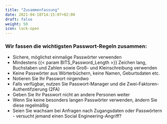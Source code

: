 ```yaml
---
title: "Zusammenfassung"
date: 2021-04-18T14:15:07+02:00
draft: false
weight: 50
icon: lock-open
---
```


### Wir fassen die wichtigsten Passwort-Regeln zusammen:

- Sichere, möglichst einmalige Passwörter verwenden
- Mindestens {{< param BITS_Password_Length >}} Zeichen lang, Buchstaben und Zahlen sowie Groß- und Kleinschreibung verwenden
- Keine Passwörter aus Wörterbüchern, keine Namen, Geburtsdaten etc.
- Notieren Sie Ihr Passwort nirgendwo
- Falls verfügbar, nutzen Sie Passwort-Manager und die Zwei-Faktoren-Authentifzierung (2FA)
- Geben Sie Ihr Passwort nicht an andere Personen weiter
- Wenn Sie keine besonders langen Passwörter verwenden, ändern Sie diese regelmäßig
- Seien Sie wachsam bei Anfragen nach Zugangsdaten oder Passwörtern - versucht jemand einen Social Engineering-Angriff?
